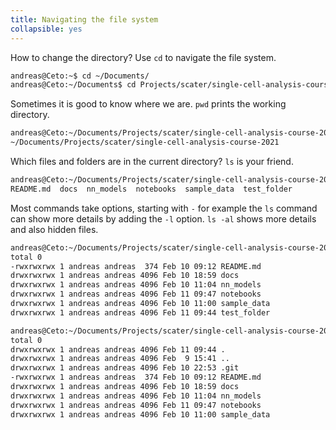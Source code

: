 ```yaml
---
title: Navigating the file system
collapsible: yes
---
```

How to change the directory? Use `cd` to navigate the file system.
```bash
andreas@Ceto:~$ cd ~/Documents/
andreas@Ceto:~/Documents$ cd Projects/scater/single-cell-analysis-course-2021
```

Sometimes it is good to know where we are.  `pwd` prints the working directory.
```bash
andreas@Ceto:~/Documents/Projects/scater/single-cell-analysis-course-2021$ pwd
~/Documents/Projects/scater/single-cell-analysis-course-2021
```

Which files and folders are in the current directory? `ls` is your friend.
```bash
andreas@Ceto:~/Documents/Projects/scater/single-cell-analysis-course-2021$ ls
README.md  docs  nn_models  notebooks  sample_data  test_folder
```

Most commands take options, starting with `-` for example the `ls` command can show more details by adding the `-l` option. `ls -al` shows more details and also hidden files.
```bash
andreas@Ceto:~/Documents/Projects/scater/single-cell-analysis-course-2021$ ls -l
total 0
-rwxrwxrwx 1 andreas andreas  374 Feb 10 09:12 README.md
drwxrwxrwx 1 andreas andreas 4096 Feb 10 18:59 docs
drwxrwxrwx 1 andreas andreas 4096 Feb 10 11:04 nn_models
drwxrwxrwx 1 andreas andreas 4096 Feb 11 09:47 notebooks
drwxrwxrwx 1 andreas andreas 4096 Feb 10 11:00 sample_data
drwxrwxrwx 1 andreas andreas 4096 Feb 11 09:44 test_folder
```

```bash
andreas@Ceto:~/Documents/Projects/scater/single-cell-analysis-course-2021$ ls -al
total 0
drwxrwxrwx 1 andreas andreas 4096 Feb 11 09:44 .
drwxrwxrwx 1 andreas andreas 4096 Feb  9 15:41 ..
drwxrwxrwx 1 andreas andreas 4096 Feb 10 22:53 .git
-rwxrwxrwx 1 andreas andreas  374 Feb 10 09:12 README.md
drwxrwxrwx 1 andreas andreas 4096 Feb 10 18:59 docs
drwxrwxrwx 1 andreas andreas 4096 Feb 10 11:04 nn_models
drwxrwxrwx 1 andreas andreas 4096 Feb 11 09:47 notebooks
drwxrwxrwx 1 andreas andreas 4096 Feb 10 11:00 sample_data
```
